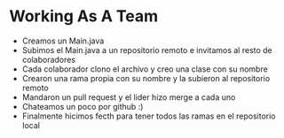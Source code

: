 <h1>Working As A Team</h1>


* Creamos un Main.java
* Subimos el Main.java a un repositorio remoto e invitamos al resto de colaboradores
* Cada colaborador clono el archivo y creo una clase con su nombre
* Crearon una rama propia con su nombre y la subieron al repositorio remoto
* Mandaron un pull request y el lider hizo merge a cada uno
* Chateamos un poco por github :)
* Finalmente hicimos fecth para tener todos las ramas en el repositorio local
